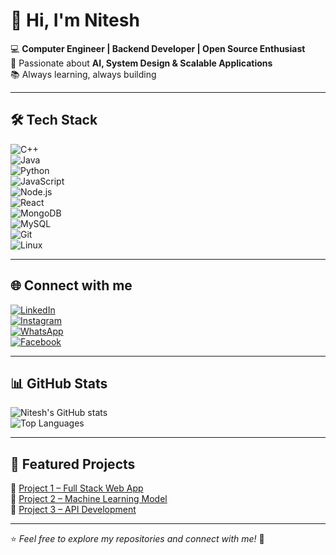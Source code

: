 # 👋 Hi, I'm Nitesh

💻 **Computer Engineer | Backend Developer | Open Source Enthusiast**  
🚀 Passionate about **AI, System Design & Scalable Applications**  
📚 Always learning, always building  

---

## 🛠 Tech Stack  
![C++](https://img.shields.io/badge/C++-00599C?logo=cplusplus&logoColor=white)  
![Java](https://img.shields.io/badge/Java-007396?logo=java&logoColor=white)  
![Python](https://img.shields.io/badge/Python-3776AB?logo=python&logoColor=white)  
![JavaScript](https://img.shields.io/badge/JavaScript-F7DF1E?logo=javascript&logoColor=black)  
![Node.js](https://img.shields.io/badge/Node.js-43853D?logo=node.js&logoColor=white)  
![React](https://img.shields.io/badge/React-20232A?logo=react&logoColor=61DAFB)  
![MongoDB](https://img.shields.io/badge/MongoDB-4EA94B?logo=mongodb&logoColor=white)  
![MySQL](https://img.shields.io/badge/MySQL-005C84?logo=mysql&logoColor=white)  
![Git](https://img.shields.io/badge/Git-F05032?logo=git&logoColor=white)  
![Linux](https://img.shields.io/badge/Linux-FCC624?logo=linux&logoColor=black)  

---

## 🌐 Connect with me  
[![LinkedIn](https://img.shields.io/badge/LinkedIn-%230077B5.svg?logo=linkedin&logoColor=white)](https://www.linkedin.com/in/YOUR-LINK/)  
[![Instagram](https://img.shields.io/badge/Instagram-%23E4405F.svg?logo=Instagram&logoColor=white)](https://www.instagram.com/nitesh_shaw_2034)  
[![WhatsApp](https://img.shields.io/badge/WhatsApp-25D366?logo=whatsapp&logoColor=white)](https://wa.me/9193703948434)  
[![Facebook](https://img.shields.io/badge/Facebook-%231877F2.svg?logo=Facebook&logoColor=white)](https://www.facebook.com/share/1CLHY5bLBJ/)  

---

## 📊 GitHub Stats  
![Nitesh's GitHub stats](https://github-readme-stats.vercel.app/api?username=YOUR-GITHUB-USERNAME&show_icons=true&theme=tokyonight)  
![Top Languages](https://github-readme-stats.vercel.app/api/top-langs/?username=YOUR-GITHUB-USERNAME&layout=compact&theme=tokyonight)  

---

## 🚀 Featured Projects  
🔹 [Project 1 – Full Stack Web App](https://nitesh-shaw-098.github.io/m-indicator-app/)  
🔹 [Project 2 – Machine Learning Model](#)  
🔹 [Project 3 – API Development](#)  

---

⭐️ *Feel free to explore my repositories and connect with me!* 🚀  
